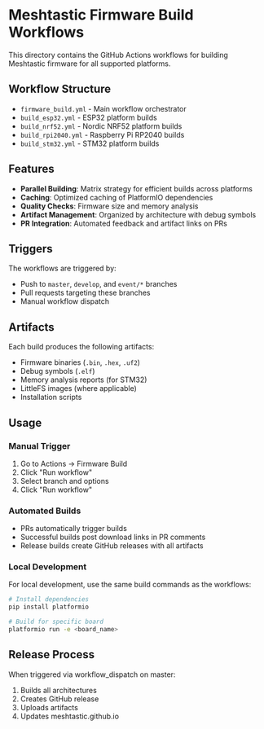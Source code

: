 # Meshtastic Firmware Build Workflows

This directory contains the GitHub Actions workflows for building Meshtastic firmware for all supported platforms.

## Workflow Structure

- `firmware_build.yml` - Main workflow orchestrator
- `build_esp32.yml` - ESP32 platform builds
- `build_nrf52.yml` - Nordic NRF52 platform builds
- `build_rpi2040.yml` - Raspberry Pi RP2040 builds
- `build_stm32.yml` - STM32 platform builds

## Features

- **Parallel Building**: Matrix strategy for efficient builds across platforms
- **Caching**: Optimized caching of PlatformIO dependencies
- **Quality Checks**: Firmware size and memory analysis
- **Artifact Management**: Organized by architecture with debug symbols
- **PR Integration**: Automated feedback and artifact links on PRs

## Triggers

The workflows are triggered by:
- Push to `master`, `develop`, and `event/*` branches
- Pull requests targeting these branches
- Manual workflow dispatch

## Artifacts

Each build produces the following artifacts:
- Firmware binaries (`.bin`, `.hex`, `.uf2`)
- Debug symbols (`.elf`)
- Memory analysis reports (for STM32)
- LittleFS images (where applicable)
- Installation scripts

## Usage

### Manual Trigger

1. Go to Actions → Firmware Build
2. Click "Run workflow"
3. Select branch and options
4. Click "Run workflow"

### Automated Builds

- PRs automatically trigger builds
- Successful builds post download links in PR comments
- Release builds create GitHub releases with all artifacts

### Local Development

For local development, use the same build commands as the workflows:
```bash
# Install dependencies
pip install platformio

# Build for specific board
platformio run -e <board_name>
```

## Release Process

When triggered via workflow_dispatch on master:
1. Builds all architectures
2. Creates GitHub release
3. Uploads artifacts
4. Updates meshtastic.github.io